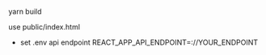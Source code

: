 yarn build

use public/index.html 

- set .env  api endpoint
REACT_APP_API_ENDPOINT=://YOUR_ENDPOINT
